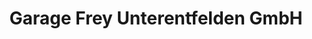 ---
title: "Garage Frey Unterentfelden GmbH"
url: /unterentfelden/garage-frey-unterentfelden-gmbh/
shop: Autowerkstatt
---